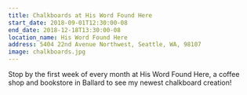 ```yaml
---
title: Chalkboards at His Word Found Here
start_date: 2018-09-01T12:30:00-08
end_date: 2018-12-18T13:30:00-08
location_name: His Word Found Here
address: 5404 22nd Avenue Northwest, Seattle, WA, 98107
image: chalkboards.jpg
---
```

Stop by the first week of every month at His Word Found Here, a coffee shop and bookstore in 
Ballard to see my newest chalkboard creation!
